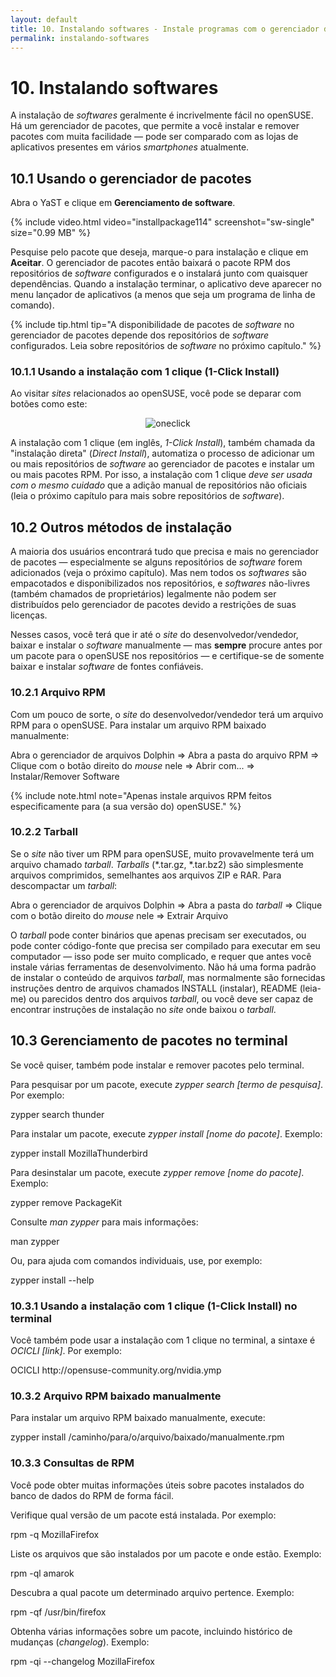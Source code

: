 ```yaml
---
layout: default
title: 10. Instalando softwares - Instale programas com o gerenciador de pacotes
permalink: instalando-softwares
---
```


# 10. Instalando softwares

A instalação de *softwares* geralmente é incrivelmente fácil no openSUSE. Há um gerenciador de pacotes, que permite a você instalar e remover pacotes com muita facilidade — pode ser comparado com as lojas de aplicativos presentes em vários *smartphones* atualmente.

## 10.1 Usando o gerenciador de pacotes

Abra o YaST e clique em **Gerenciamento de software**.

{% include video.html video="installpackage114" screenshot="sw-single" size="0.99 MB" %}

Pesquise pelo pacote que deseja, marque-o para instalação e clique em **Aceitar**. O gerenciador de pacotes então baixará o pacote RPM dos repositórios de *software* configurados e o instalará junto com quaisquer dependências. Quando a instalação terminar, o aplicativo deve aparecer no menu lançador de aplicativos (a menos que seja um programa de linha de comando).

{% include tip.html tip="A disponibilidade de pacotes de *software* no gerenciador de pacotes depende dos repositórios de *software* configurados. Leia sobre repositórios de *software* no próximo capítulo." %}

### 10.1.1 Usando a instalação com 1 clique (1-Click Install)

Ao visitar *sites* relacionados ao openSUSE, você pode se deparar com botões como este:

<center><img class="pic" alt="oneclick" src="{{ site.baseurl | append: '/images/pics/oneclick.png' | replace: '//', '/' }}" /></center>

A instalação com 1 clique (em inglês, *1-Click Install*), também chamada da "instalação direta" (*Direct Install*), automatiza o processo de adicionar um ou mais repositórios de *software* ao gerenciador de pacotes e instalar um ou mais pacotes RPM. Por isso, a instalação com 1 clique *deve ser usada com o mesmo cuidado* que a adição manual de repositórios não oficiais (leia o próximo capítulo para mais sobre repositórios de *software*).

## 10.2 Outros métodos de instalação

A maioria dos usuários encontrará tudo que precisa e mais no gerenciador de pacotes — especialmente se alguns repositórios de *software* forem adicionados (veja o próximo capítulo). Mas nem todos os *softwares* são empacotados e disponibilizados nos repositórios, e *softwares* não-livres (também chamados de proprietários) legalmente não podem ser distribuídos pelo gerenciador de pacotes devido a restrições de suas licenças.

Nesses casos, você terá que ir até o *site* do desenvolvedor/vendedor, baixar e instalar o *software* manualmente — mas **sempre** procure antes por um pacote para o openSUSE nos repositórios — e certifique-se de somente baixar e instalar *software* de fontes confiáveis.

### 10.2.1 Arquivo RPM

Com um pouco de sorte, o *site* do desenvolvedor/vendedor terá um arquivo RPM para o openSUSE. Para instalar um arquivo RPM baixado manualmente:

<div class="path">Abra o gerenciador de arquivos Dolphin =&gt; Abra a pasta do arquivo RPM =&gt; Clique com o botão direito do <em>mouse</em> nele =&gt; Abrir com... => Instalar/Remover Software</div><p></p>

{% include note.html note="Apenas instale arquivos RPM feitos especificamente para (a sua versão do) openSUSE." %}

### 10.2.2 Tarball

Se o *site* não tiver um RPM para openSUSE, muito provavelmente terá um arquivo chamado *tarball*. *Tarballs* (\*.tar.gz, \*.tar.bz2) são simplesmente arquivos comprimidos, semelhantes aos arquivos ZIP e RAR. Para descompactar um _tarball_:

<div class="path">Abra o gerenciador de arquivos Dolphin =&gt; Abra a pasta do <em>tarball</em> =&gt; Clique com o botão direito do <em>mouse</em> nele =&gt; Extrair Arquivo</div>

O *tarball* pode conter binários que apenas precisam ser executados, ou pode conter código-fonte que precisa ser compilado para executar em seu computador — isso pode ser muito complicado, e requer que antes você instale várias ferramentas de desenvolvimento. Não há uma forma padrão de instalar o conteúdo de arquivos *tarball*, mas normalmente são fornecidas instruções dentro de arquivos chamados INSTALL (instalar), README (leia-me) ou parecidos dentro dos arquivos *tarball*, ou você deve ser capaz de encontrar instruções de instalação no *site* onde baixou o *tarball*.

## 10.3 Gerenciamento de pacotes no terminal

Se você quiser, também pode instalar e remover pacotes pelo terminal.

Para pesquisar por um pacote, execute *zypper search [termo de pesquisa]*. Por exemplo:

<div class="cl">zypper search thunder</div>

Para instalar um pacote, execute *zypper install [nome do pacote]*. Exemplo:

<div class="clroot">zypper install MozillaThunderbird</div>

Para desinstalar um pacote, execute *zypper remove [nome do pacote]*. Exemplo:

<div class="clroot">zypper remove PackageKit</div>

Consulte *man zypper* para mais informações:

<div class="cl">man zypper</div>

Ou, para ajuda com comandos individuais, use, por exemplo:

<div class="cl">zypper install --help</div>

### 10.3.1 Usando a instalação com 1 clique (1-Click Install) no terminal

Você também pode usar a instalação com 1 clique no terminal, a sintaxe é *OCICLI [link]*. Por exemplo:

<div class="clroot">OCICLI http://opensuse-community.org/nvidia.ymp</div>

### 10.3.2 Arquivo RPM baixado manualmente

Para instalar um arquivo RPM baixado manualmente, execute:

<div class="clroot">zypper install /caminho/para/o/arquivo/baixado/manualmente.rpm</div>

### 10.3.3 Consultas de RPM

Você pode obter muitas informações úteis sobre pacotes instalados do banco de dados do RPM de forma fácil.

Verifique qual versão de um pacote está instalada. Por exemplo:

<div class="cl">rpm -q MozillaFirefox</div>

Liste os arquivos que são instalados por um pacote e onde estão. Exemplo:

<div class="cl">rpm -ql amarok</div>

Descubra a qual pacote um determinado arquivo pertence. Exemplo:

<div class="cl">rpm -qf /usr/bin/firefox</div>

Obtenha várias informações sobre um pacote, incluindo histórico de mudanças (*changelog*). Exemplo:

<div class="cl">rpm -qi --changelog MozillaFirefox</div>
